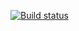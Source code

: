 [![Build status](https://ci.appveyor.com/api/projects/status/npvg2pwljf35px3b/branch/master?svg=true)](https://ci.appveyor.com/project/Alim-Ziedinov/hw-at-patterns/branch/master)